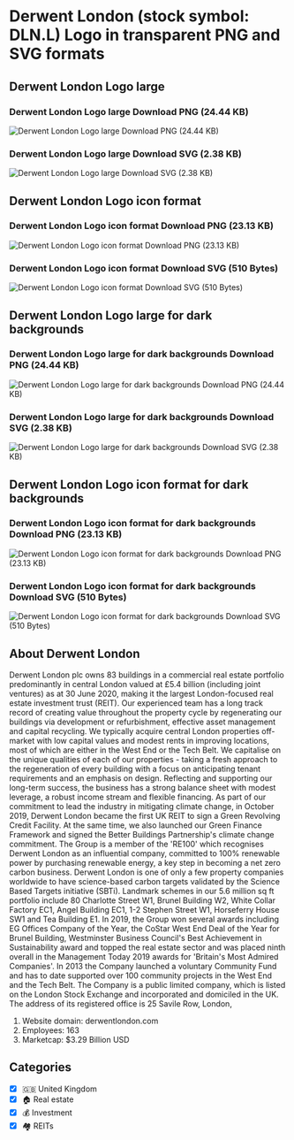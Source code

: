 # Derwent London (stock symbol: DLN.L) Logo in transparent PNG and SVG formats

## Derwent London Logo large

### Derwent London Logo large Download PNG (24.44 KB)

![Derwent London Logo large Download PNG (24.44 KB)](/img/orig/DLN.L_BIG-805c95ec.png)

### Derwent London Logo large Download SVG (2.38 KB)

![Derwent London Logo large Download SVG (2.38 KB)](/img/orig/DLN.L_BIG-b96c15b8.svg)

## Derwent London Logo icon format

### Derwent London Logo icon format Download PNG (23.13 KB)

![Derwent London Logo icon format Download PNG (23.13 KB)](/img/orig/DLN.L-161f41f4.png)

### Derwent London Logo icon format Download SVG (510 Bytes)

![Derwent London Logo icon format Download SVG (510 Bytes)](/img/orig/DLN.L-8e464499.svg)

## Derwent London Logo large for dark backgrounds

### Derwent London Logo large for dark backgrounds Download PNG (24.44 KB)

![Derwent London Logo large for dark backgrounds Download PNG (24.44 KB)](/img/orig/DLN.L_BIG.D-924d08e1.png)

### Derwent London Logo large for dark backgrounds Download SVG (2.38 KB)

![Derwent London Logo large for dark backgrounds Download SVG (2.38 KB)](/img/orig/DLN.L_BIG.D-7a4b1d96.svg)

## Derwent London Logo icon format for dark backgrounds

### Derwent London Logo icon format for dark backgrounds Download PNG (23.13 KB)

![Derwent London Logo icon format for dark backgrounds Download PNG (23.13 KB)](/img/orig/DLN.L.D-7548cad2.png)

### Derwent London Logo icon format for dark backgrounds Download SVG (510 Bytes)

![Derwent London Logo icon format for dark backgrounds Download SVG (510 Bytes)](/img/orig/DLN.L.D-0f1eab81.svg)

## About Derwent London

Derwent London plc owns 83 buildings in a commercial real estate portfolio predominantly in central London valued at £5.4 billion (including joint ventures) as at 30 June 2020, making it the largest London-focused real estate investment trust (REIT). Our experienced team has a long track record of creating value throughout the property cycle by regenerating our buildings via development or refurbishment, effective asset management and capital recycling. We typically acquire central London properties off-market with low capital values and modest rents in improving locations, most of which are either in the West End or the Tech Belt. We capitalise on the unique qualities of each of our properties - taking a fresh approach to the regeneration of every building with a focus on anticipating tenant requirements and an emphasis on design. Reflecting and supporting our long-term success, the business has a strong balance sheet with modest leverage, a robust income stream and flexible financing. As part of our commitment to lead the industry in mitigating climate change, in October 2019, Derwent London became the first UK REIT to sign a Green Revolving Credit Facility. At the same time, we also launched our Green Finance Framework and signed the Better Buildings Partnership's climate change commitment. The Group is a member of the 'RE100' which recognises Derwent London as an influential company, committed to 100% renewable power by purchasing renewable energy, a key step in becoming a net zero carbon business. Derwent London is one of only a few property companies worldwide to have science-based carbon targets validated by the Science Based Targets initiative (SBTi). Landmark schemes in our 5.6 million sq ft portfolio include 80 Charlotte Street W1, Brunel Building W2, White Collar Factory EC1, Angel Building EC1, 1-2 Stephen Street W1, Horseferry House SW1 and Tea Building E1. In 2019, the Group won several awards including EG Offices Company of the Year, the CoStar West End Deal of the Year for Brunel Building, Westminster Business Council's Best Achievement in Sustainability award and topped the real estate sector and was placed ninth overall in the Management Today 2019 awards for 'Britain's Most Admired Companies'. In 2013 the Company launched a voluntary Community Fund and has to date supported over 100 community projects in the West End and the Tech Belt. The Company is a public limited company, which is listed on the London Stock Exchange and incorporated and domiciled in the UK. The address of its registered office is 25 Savile Row, London,

1. Website domain: derwentlondon.com
2. Employees: 163
3. Marketcap: $3.29 Billion USD


## Categories
- [x] 🇬🇧 United Kingdom
- [x] 🏠 Real estate
- [x] 💰 Investment
- [x] 🏘️ REITs
